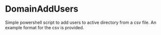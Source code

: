 # DomainAddUsers
Simple powershell script to add users to active directory from a csv file.
An example format for the csv is provided.
